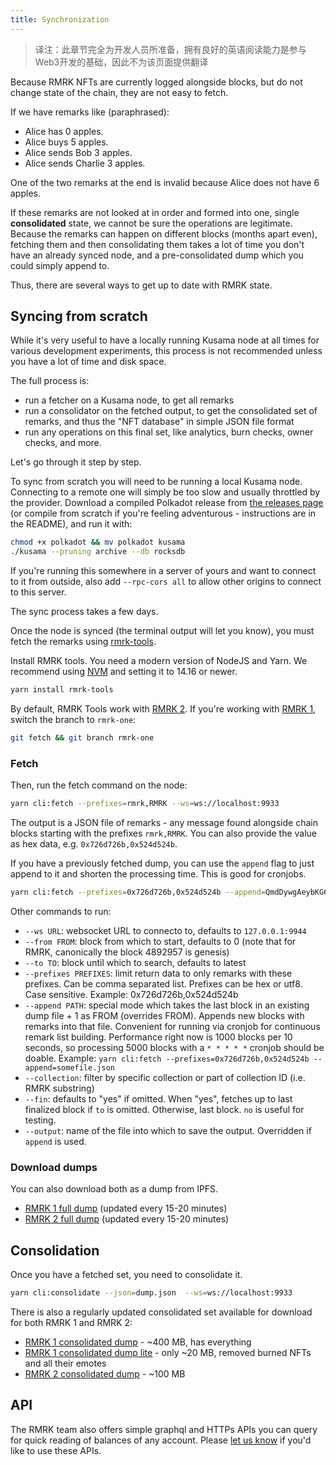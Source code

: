 ```yaml
---
title: Synchronization
---
```


> 译注：此章节完全为开发人员所准备，拥有良好的英语阅读能力是参与Web3开发的基础，因此不为该页面提供翻译

Because RMRK NFTs are currently logged alongside blocks, but do not change state of the chain, they
are not easy to fetch.

If we have remarks like (paraphrased):

- Alice has 0 apples.
- Alice buys 5 apples.
- Alice sends Bob 3 apples.
- Alice sends Charlie 3 apples.

One of the two remarks at the end is invalid because Alice does not have 6 apples.

If these remarks are not looked at in order and formed into one, single **consolidated** state, we
cannot be sure the operations are legitimate. Because the remarks can happen on different blocks
(months apart even), fetching them and then consolidating them takes a lot of time you don't have an
already synced node, and a pre-consolidated dump which you could simply append to.

Thus, there are several ways to get up to date with RMRK state.

## Syncing from scratch

While it's very useful to have a locally running Kusama node at all times for various development
experiments, this process is not recommended unless you have a lot of time and disk space.

The full process is:

- run a fetcher on a Kusama node, to get all remarks
- run a consolidator on the fetched output, to get the consolidated set of remarks, and thus the
  "NFT database" in simple JSON file format
- run any operations on this final set, like analytics, burn checks, owner checks, and more.

Let's go through it step by step.

To sync from scratch you will need to be running a local Kusama node. Connecting to a remote one
will simply be too slow and usually throttled by the provider. Download a compiled Polkadot release
from [the releases page](https://github.com/paritytech/polkadot/releases) (or compile from scratch
if you're feeling adventurous - instructions are in the README), and run it with:

```bash
chmod +x polkadot && mv polkadot kusama
./kusama --pruning archive --db rocksdb
```

If you're running this somewhere in a server of yours and want to connect to it from outside, also
add `--rpc-cors all` to allow other origins to connect to this server.

The sync process takes a few days.

Once the node is synced (the terminal output will let you know), you must fetch the remarks using
[rmrk-tools](https://github.com/rmrk-team/rmrk-tools/).

Install RMRK tools. You need a modern version of NodeJS and Yarn. We recommend using
[NVM](https://github.com/nvm-sh/nvm) and setting it to 14.16 or newer.

```bash
yarn install rmrk-tools
```

By default, RMRK Tools work with [RMRK 2](rmrk2.md). If you're working with [RMRK 1](rmrk1.md), switch the branch to
`rmrk-one`:

```bash
git fetch && git branch rmrk-one
```

### Fetch

Then, run the fetch command on the node:

```bash
yarn cli:fetch --prefixes=rmrk,RMRK --ws=ws://localhost:9933
```

The output is a JSON file of remarks - any message found alongside chain blocks starting with the
prefixes `rmrk,RMRK`. You can also provide the value as hex data, e.g. `0x726d726b,0x524d524b`.

If you have a previously fetched dump, you can use the `append` flag to just append to it and
shorten the processing time. This is good for cronjobs.

```bash
yarn cli:fetch --prefixes=0x726d726b,0x524d524b --append=QmdDywgAeybKG6erv5tJmzzfADZs19aJQV1PoMDmff6jR5.json --ws=wss://node.rmrk.app --from=8000000 --to=9000000
```

Other commands to run:

- `--ws URL`: websocket URL to connecto to, defaults to `127.0.0.1:9944`
- `--from FROM`: block from which to start, defaults to 0 (note that for RMRK, canonically the block
  4892957 is genesis)
- `--to TO`: block until which to search, defaults to latest
- `--prefixes PREFIXES`: limit return data to only remarks with these prefixes. Can be comma
  separated list. Prefixes can be hex or utf8. Case sensitive. Example: 0x726d726b,0x524d524b
- `--append PATH`: special mode which takes the last block in an existing dump file + 1 as FROM
  (overrides FROM). Appends new blocks with remarks into that file. Convenient for running via
  cronjob for continuous remark list building. Performance right now is 1000 blocks per 10 seconds,
  so processing 5000 blocks with a `* * * * *` cronjob should be doable. Example:
  `yarn cli:fetch --prefixes=0x726d726b,0x524d524b --append=somefile.json`
- `--collection`: filter by specific collection or part of collection ID (i.e. RMRK substring)
- `--fin`: defaults to "yes" if omitted. When "yes", fetches up to last finalized block if `to` is
  omitted. Otherwise, last block. `no` is useful for testing.
- `--output`: name of the file into which to save the output. Overridden if `append` is used.

### Download dumps

You can also download both as a dump from IPFS.

- [RMRK 1 full dump](https://gateway.pinata.cloud/ipns/latestdump.rmrk.app) (updated every 15-20
  minutes)
- [RMRK 2 full dump](https://gateway.pinata.cloud/ipns/latest-rmrk2.rmrk.link) (updated every 15-20
  minutes)

## Consolidation

Once you have a fetched set, you need to consolidate it.

```bash
yarn cli:consolidate --json=dump.json  --ws=ws://localhost:9933
```

There is also a regularly updated consolidated set available for download for both RMRK 1 and RMRK
2:

- [RMRK 1 consolidated dump](https://gateway.pinata.cloud/ipns/precon-mkt.rmrk.app) - ~400 MB, has
  everything
- [RMRK 1 consolidated dump lite](https://gateway.pinata.cloud/ipns/precon-lite.rmrk.link) - only
  ~20 MB, removed burned NFTs and all their emotes
- [RMRK 2 consolidated dump](https://gateway.pinata.cloud/ipns/precon-rmrk2.rmrk.link) - ~100 MB

## API

The RMRK team also offers simple graphql and HTTPs APIs you can query for quick reading of balances
of any account. Please [let us know](https://t.me/rmrkimpl) if you'd like to use these APIs.
